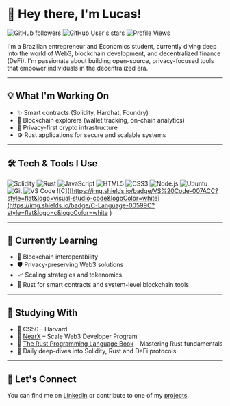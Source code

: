 # 👋 Hey there, I'm Lucas!

![GitHub followers](https://img.shields.io/github/followers/Lucasalb11?style=social)
![GitHub User's stars](https://img.shields.io/github/stars/Lucasalb11?affiliations=OWNER%2CCOLLABORATOR&style=social)
![Profile Views](https://komarev.com/ghpvc/?username=Lucasalb11&color=blue)

I'm a Brazilian entrepreneur and Economics student, currently diving deep into the world of Web3, blockchain development, and decentralized finance (DeFi). I'm passionate about building open-source, privacy-focused tools that empower individuals in the decentralized era.

---

## 💡 What I'm Working On

- ✨ Smart contracts (Solidity, Hardhat, Foundry)
- 🧠 Blockchain explorers (wallet tracking, on-chain analytics)
- 🔐 Privacy-first crypto infrastructure
- ⚙️ Rust applications for secure and scalable systems

---

## 🛠️ Tech & Tools I Use

![Solidity](https://img.shields.io/badge/Solidity-363636?style=flat&logo=solidity)
![Rust](https://img.shields.io/badge/Rust-000000?style=flat&logo=rust)
![JavaScript](https://img.shields.io/badge/JavaScript-F7DF1E?style=flat&logo=javascript&logoColor=black)
![HTML5](https://img.shields.io/badge/HTML5-E34F26?style=flat&logo=html5&logoColor=white)
![CSS3](https://img.shields.io/badge/CSS3-1572B6?style=flat&logo=css3)
![Node.js](https://img.shields.io/badge/Node.js-339933?style=flat&logo=nodedotjs&logoColor=white)
![Ubuntu](https://img.shields.io/badge/Ubuntu-E95420?style=flat&logo=ubuntu&logoColor=white)
![Git](https://img.shields.io/badge/Git-F05032?style=flat&logo=git&logoColor=white)
![VS Code](https://img.shields.io/badge/VS%20Code-007ACC?style=flat&logo=visual-studio-code&logoColor=white)
![C]([https://img.shields.io/badge/VS%20Code-007ACC?style=flat&logo=visual-studio-code&logoColor=white](https://img.shields.io/badge/C-Language-00599C?style=flat&logo=c&logoColor=white
)

---

## 🌱 Currently Learning

- 🧩 Blockchain interoperability
- 🛡️ Privacy-preserving Web3 solutions  
- 📈 Scaling strategies and tokenomics  
- 🦀 Rust for smart contracts and system-level blockchain tools

---

## 🧠 Studying With

- 📘 CS50 - Harvard 
- 🚀 [NearX](https://nearx.dev) – Scale Web3 Developer Program  
- 📗 [The Rust Programming Language Book](https://doc.rust-lang.org/book/) – Mastering Rust fundamentals  
- 🧪 Daily deep-dives into Solidity, Rust and DeFi protocols

---

## 🤝 Let's Connect

You can find me on [LinkedIn](https://www.linkedin.com/in/lucasalb11/) or contribute to one of my [projects](https://github.com/Lucasalb11).

